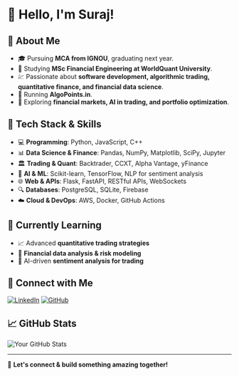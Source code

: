 # 👋 Hello, I'm Suraj!

## 🚀 About Me
- 🎓 Pursuing **MCA from IGNOU**, graduating next year.
- 📘 Studying **MSc Financial Engineering at WorldQuant University**.
- 💹 Passionate about **software development, algorithmic trading, quantitative finance, and financial data science**.
- 🤖 Running  **AlgoPoints.in**.
- 🏦 Exploring **financial markets, AI in trading, and portfolio optimization**.

## 🔧 Tech Stack & Skills
- 💻 **Programming**: Python, JavaScript, C++
- 📊 **Data Science & Finance**: Pandas, NumPy, Matplotlib, SciPy, Jupyter
- 🏛 **Trading & Quant**: Backtrader, CCXT, Alpha Vantage, yFinance
- 🤖 **AI & ML**: Scikit-learn, TensorFlow, NLP for sentiment analysis
- 🌐 **Web & APIs**: Flask, FastAPI, RESTful APIs, WebSockets
- 🔍 **Databases**: PostgreSQL, SQLite, Firebase
- ☁️ **Cloud & DevOps**: AWS, Docker, GitHub Actions

## 🌱 Currently Learning
- 📈 Advanced **quantitative trading strategies**
- 🏦 **Financial data analysis & risk modeling**
- 🤖 AI-driven **sentiment analysis for trading**

## 🔗 Connect with Me
[![LinkedIn](https://img.shields.io/badge/-LinkedIn-blue?style=flat-square&logo=linkedin)](https://linkedin.com/in/your-profile)
[![GitHub](https://img.shields.io/badge/-GitHub-gray?style=flat-square&logo=github)](https://github.com/Suraj-Singh1)

## 📈 GitHub Stats
![Your GitHub Stats](https://github-readme-stats.vercel.app/api?username=Suraj-Singh1&show_icons=true&theme=radical)

---
🚀 **Let's connect & build something amazing together!**
